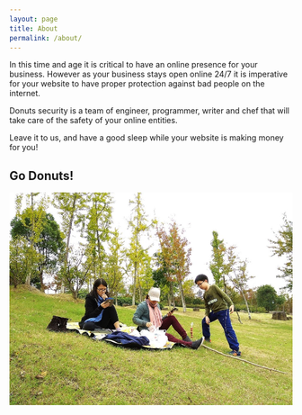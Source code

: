 ```yaml
---
layout: page
title: About
permalink: /about/
---
```


In this time and age it is critical to have an online presence for your business. However as your business stays open online 24/7 it is imperative for your website to have proper protection against bad people on the internet.

Donuts security is a team of engineer, programmer, writer and chef that will take care of the safety of your online entities.

Leave it to us, and have a good sleep while your website is making money for you!

## Go Donuts!

![Donuts Team](/assets/img/donutsteam.jpg)
